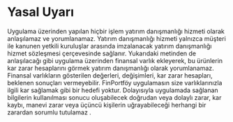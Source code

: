 # Yasal Uyarı
Uygulama üzerinden yapılan hiçbir işlem yatırım danışmanlığı hizmeti olarak anlaşılamaz ve yorumlanamaz. Yatırım danışmanlığı hizmeti yalnızca müşteri ile kanunen yetkili kuruluşlar arasında imzalanacak yatırım danışmanlığı hizmet sözleşmesi çerçevesinde sağlanır. 
Yukarıdaki metinden de anlaşılacağı gibi uygulama üzerinden finansal varlık ekleyerek, bu ürünlerin kar zarar hesaplarını görmek yatırım danışmanlığı olarak yorumlanamaz. 
Finansal varlıkların gösterilen değerleri, değişimleri, kar zarar hesapları, beklenen sonuçları vermeyebilir.
FinPortföy uygulamasın size varlıklarınızla ilgili kar sağlamak gibi bir hedefi yoktur. Dolayısıyla uygulamada sağlanan bilgilerin kullanılması sonucu oluşabilecek doğrudan veya dolaylı zarar, kar kaybı, manevi zarar veya üçüncü kişilerin uğrayabileceği herhangi bir zarardan sorumlu tutulamaz .
